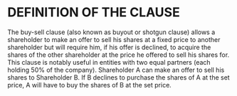 

# DEFINITION OF THE CLAUSE 

The buy-sell clause (also known as buyout or shotgun clause) allows a shareholder to make an offer to sell his shares at a fixed price to another shareholder but will require him, if his offer is declined, to acquire the shares of the other shareholder at the price he offered to sell his shares for. 
This clause is notably useful in entities with two equal partners (each holding 50% of the company). Shareholder A can make an offer to sell his shares to Shareholder B. If B declines to purchase the shares of A at the set price, A will have to buy the shares of B at the set price. 
